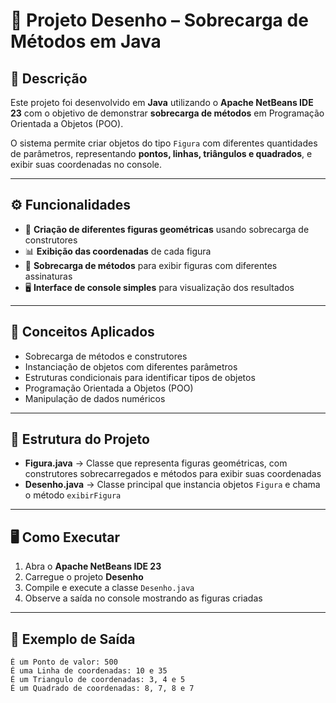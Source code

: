 # 🎨 Projeto Desenho – Sobrecarga de Métodos em Java

## 📘 Descrição

Este projeto foi desenvolvido em **Java** utilizando o **Apache NetBeans IDE 23** com o objetivo de demonstrar **sobrecarga de métodos** em Programação Orientada a Objetos (POO).  

O sistema permite criar objetos do tipo `Figura` com diferentes quantidades de parâmetros, representando **pontos, linhas, triângulos e quadrados**, e exibir suas coordenadas no console.

---

## ⚙️ Funcionalidades

- 🔹 **Criação de diferentes figuras geométricas** usando sobrecarga de construtores  
- 📊 **Exibição das coordenadas** de cada figura  
- 🔄 **Sobrecarga de métodos** para exibir figuras com diferentes assinaturas  
- 🖥️ **Interface de console simples** para visualização dos resultados  

---

## 🧠 Conceitos Aplicados

- Sobrecarga de métodos e construtores  
- Instanciação de objetos com diferentes parâmetros  
- Estruturas condicionais para identificar tipos de objetos  
- Programação Orientada a Objetos (POO)  
- Manipulação de dados numéricos  

---

## 🧩 Estrutura do Projeto

- **Figura.java** → Classe que representa figuras geométricas, com construtores sobrecarregados e métodos para exibir suas coordenadas  
- **Desenho.java** → Classe principal que instancia objetos `Figura` e chama o método `exibirFigura`  

---

## 🖥️ Como Executar

1. Abra o **Apache NetBeans IDE 23**  
2. Carregue o projeto **Desenho**  
3. Compile e execute a classe `Desenho.java`  
4. Observe a saída no console mostrando as figuras criadas

---

## 🧾 Exemplo de Saída

```text
É um Ponto de valor: 500
É uma Linha de coordenadas: 10 e 35
É um Triangulo de coordenadas: 3, 4 e 5
É um Quadrado de coordenadas: 8, 7, 8 e 7
